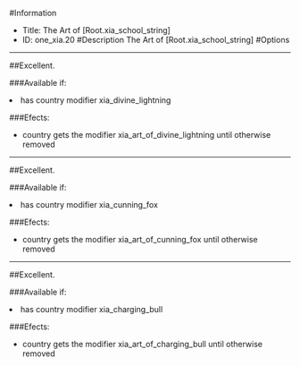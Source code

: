 #Information
 - Title: The Art of [Root.xia_school_string]
 - ID: one_xia.20
#Description
The Art of [Root.xia_school_string]
#Options

___
##Excellent.

###Available if:
<li>has country modifier xia_divine_lightning</li>

###Efects:<ul><li>country gets the modifier xia_art_of_divine_lightning until otherwise removed</li></ul>

___
##Excellent.

###Available if:
<li>has country modifier xia_cunning_fox</li>

###Efects:<ul><li>country gets the modifier xia_art_of_cunning_fox until otherwise removed</li></ul>

___
##Excellent.

###Available if:
<li>has country modifier xia_charging_bull</li>

###Efects:<ul><li>country gets the modifier xia_art_of_charging_bull until otherwise removed</li></ul>
